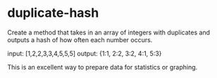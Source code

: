 # duplicate-hash
Create a method that takes in an array of integers with duplicates and outputs a hash of how often each number occurs.

input: [1,2,2,3,3,4,5,5,5]
output: {1:1, 2:2, 3:2, 4:1, 5:3}

This is an excellent way to prepare data for statistics or graphing.
